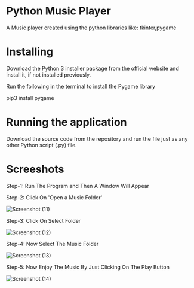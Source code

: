 # Python Music Player

A Music player created using the python libraries like: tkinter,pygame

# Installing

Download the Python 3 installer package from the official website and install it, if not installed previously.

Run the following in the terminal to install the Pygame library

pip3 install pygame

# Running the application

Download the source code from the repository and run the file just as any other Python script (.py) file.

# Screeshots

Step-1: Run The Program and Then A Window Will Appear

Step-2: Click On 'Open a Music Folder' 

![Screenshot (11)](https://user-images.githubusercontent.com/82047643/226085878-0956ad5c-0191-4509-8319-31375ea3f2f7.png)

Step-3: Click On Select Folder 

![Screenshot (12)](https://user-images.githubusercontent.com/82047643/226085904-2017e427-4484-49a7-8d85-11f464f6fe23.png)

Step-4: Now Select The Music Folder 

![Screenshot (13)](https://user-images.githubusercontent.com/82047643/226085925-1cc2217a-f68c-4db8-9ed7-ae4f444fccc0.png)

Step-5: Now Enjoy The Music By Just Clicking On The Play Button

![Screenshot (14)](https://user-images.githubusercontent.com/82047643/226085950-65b52834-a8ce-4ac6-ad14-c2d7715fc295.png)
